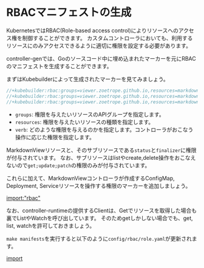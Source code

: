 # RBACマニフェストの生成

KubernetesではRBAC(Role-based access control)によりリソースへのアクセス権を制御することができます。
カスタムコントローラにおいても、利用するリソースにのみアクセスできるように適切に権限を設定する必要があります。

controller-genでは、Goのソースコード中に埋め込まれたマーカーを元にRBACのマニフェストを生成することができます。

まずはKubebuilderによって生成されたマーカーを見てみましょう。

```go
//+kubebuilder:rbac:groups=viewer.zoetrope.github.io,resources=markdownviews,verbs=get;list;watch;create;update;patch;delete
//+kubebuilder:rbac:groups=viewer.zoetrope.github.io,resources=markdownviews/status,verbs=get;update;patch
//+kubebuilder:rbac:groups=viewer.zoetrope.github.io,resources=markdownviews/finalizers,verbs=update
```

- `groups`: 権限を与えたいリソースのAPIグループを指定します。
- `resources`: 権限を与えたいリソースの種類を指定します。
- `verb`: どのような権限を与えるのかを指定します。コントローラがおこなう操作に応じた権限を指定します。

MarkdownViewリソースと、そのサブリソースである`status`と`finalizer`に権限が付与されています。
なお、サブリソースはlistやcreate,delete操作をおこなえないので`get;update;patch`の権限のみが付与されています。

これらに加えて、MarkdownViewコントローラが作成するConfigMap, Deployment, Serviceリソースを操作する権限のマーカーを追加しましょう。

[import:"rbac"](../../codes/markdown-viewer/controllers/markdownview_controller.go)

なお、controller-runtimeの提供するClientは、Getでリソースを取得した場合も裏でListやWatchを呼び出しています。
そのためgetしかしない場合でも、get, list, watchを許可しておきましょう。

`make manifests`を実行すると以下のように`config/rbac/role.yaml`が更新されます。

[import](../../codes/markdown-viewer/config/rbac/role.yaml)
